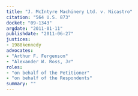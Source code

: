 ```yaml
---
title: "J. McIntyre Machinery Ltd. v. Nicastro"
citation: "564 U.S. 873"
docket: "09-1343"
argdate: "2011-01-11"
publishdate: "2011-06-27"
justices:
- 1988kennedy
advocates:
- "Arthur F. Fergenson"
- "Alexander W. Ross, Jr"
roles:
- "on behalf of the Petitioner"
- "on behalf of the Respondents"
summary: ""
---
```


